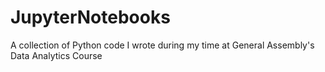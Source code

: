 # JupyterNotebooks
A collection of Python code I wrote during my time at General Assembly's Data Analytics Course

